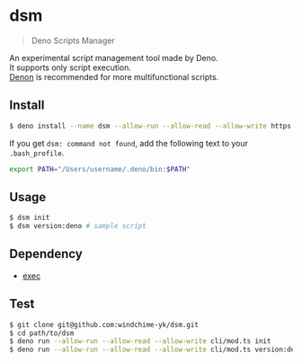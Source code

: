 # dsm
> Deno Scripts Manager

An experimental script management tool made by Deno.  
It supports only script execution.  
[Denon](https://github.com/denosaurs/denon) is recommended for more multifunctional scripts.

## Install
``` bash
$ deno install --name dsm --allow-run --allow-read --allow-write https://github.com/windchime-yk/dsm/raw/master/cli/mod.ts
```

If you get `dsm: command not found`, add the following text to your `.bash_profile`.
```bash
export PATH="/Users/username/.deno/bin:$PATH"
```

## Usage
``` bash
$ dsm init
$ dsm version:deno # sample script
```

## Dependency
- [exec](https://deno.land/x/exec)

## Test
``` bash
$ git clone git@github.com:windchime-yk/dsm.git
$ cd path/to/dsm
$ deno run --allow-run --allow-read --allow-write cli/mod.ts init
$ deno run --allow-run --allow-read --allow-write cli/mod.ts version:deno
```